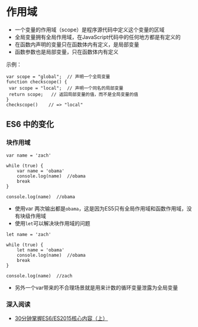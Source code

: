 # 作用域

- 一个变量的作用域（scope）是程序源代码中定义这个变量的区域
- 全局变量拥有全局作用域，在JavaScript代码中的任何地方都是有定义的
- 在函数内声明的变量只在函数体内有定义，是局部变量
- 函数参数也是局部变量，只在函数体内有定义

示例：
```
var scope = "global";  // 声明一个全局变量
function checkscope() {
 var scope = "local";  // 声明一个同名的局部变量
 return scope;   // 返回局部变量的值，而不是全局变量的值
}
checkscope()    // => "local"
```

## ES6 中的变化

### 块作用域

```
var name = 'zach'

while (true) {
    var name = 'obama'
    console.log(name)  //obama
    break
}

console.log(name)  //obama
```

- 使用var 两次输出都是`obama`，这是因为ES5只有全局作用域和函数作用域，没有块级作用域
- 使用`let`可以解决块作用域的问题

```
let name = 'zach'

while (true) {
    let name = 'obama'
    console.log(name)  //obama
    break
}

console.log(name)  //zach
```

- 另外一个var带来的不合理场景就是用来计数的循环变量泄露为全局变量



### 深入阅读

- [30分钟掌握ES6/ES2015核心内容（上）](https://segmentfault.com/a/1190000004365693#articleHeader1)
